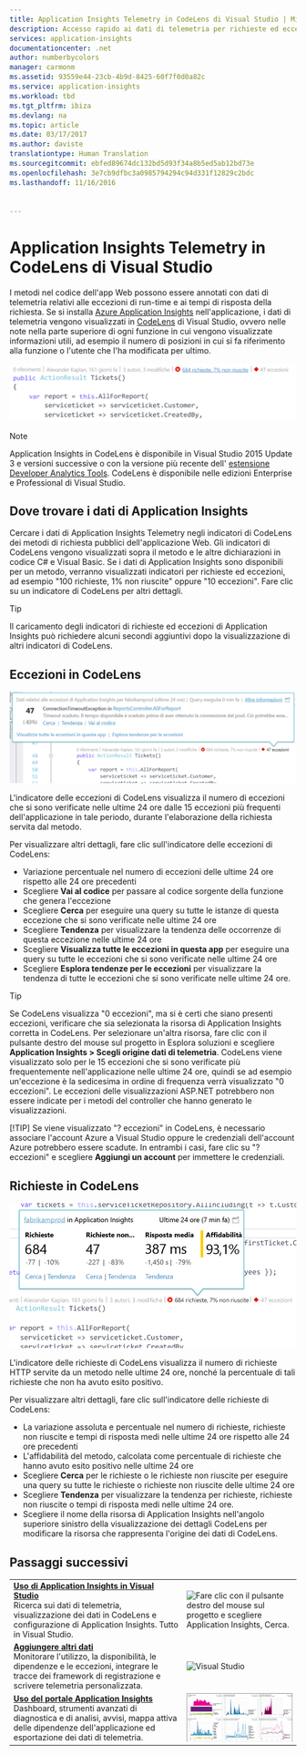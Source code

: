 ```yaml
---
title: Application Insights Telemetry in CodeLens di Visual Studio | Microsoft Docs
description: Accesso rapido ai dati di telemetria per richieste ed eccezioni di Application Insights con CodeLens in Visual Studio.
services: application-insights
documentationcenter: .net
author: numberbycolors
manager: carmonm
ms.assetid: 93559e44-23cb-4b9d-8425-60f7f0d0a82c
ms.service: application-insights
ms.workload: tbd
ms.tgt_pltfrm: ibiza
ms.devlang: na
ms.topic: article
ms.date: 03/17/2017
ms.author: daviste
translationtype: Human Translation
ms.sourcegitcommit: ebfed89674dc132bd5d93f34a8b5ed5ab12bd73e
ms.openlocfilehash: 3e7cb9dfbc3a0985794294c94d331f12829c2bdc
ms.lasthandoff: 11/16/2016


---
```

# <a name="application-insights-telemetry-in-visual-studio-codelens"></a>Application Insights Telemetry in CodeLens di Visual Studio
I metodi nel codice dell'app Web possono essere annotati con dati di telemetria relativi alle eccezioni di run-time e ai tempi di risposta della richiesta. Se si installa [Azure Application Insights](app-insights-overview.md) nell'applicazione, i dati di telemetria vengono visualizzati in [CodeLens](https://msdn.microsoft.com/library/dn269218.aspx) di Visual Studio, ovvero nelle note nella parte superiore di ogni funzione in cui vengono visualizzate informazioni utili, ad esempio il numero di posizioni in cui si fa riferimento alla funzione o l'utente che l'ha modificata per ultimo.

![CodeLens](./media/app-insights-visual-studio-codelens/codelens-overview.png)

> [!NOTE]
> Application Insights in CodeLens è disponibile in Visual Studio 2015 Update 3 e versioni successive o con la versione più recente dell' [estensione Developer Analytics Tools](https://visualstudiogallery.msdn.microsoft.com/82367b81-3f97-4de1-bbf1-eaf52ddc635a). CodeLens è disponibile nelle edizioni Enterprise e Professional di Visual Studio.
> 
> 

## <a name="where-to-find-application-insights-data"></a>Dove trovare i dati di Application Insights
Cercare i dati di Application Insights Telemetry negli indicatori di CodeLens dei metodi di richiesta pubblici dell'applicazione Web. Gli indicatori di CodeLens vengono visualizzati sopra il metodo e le altre dichiarazioni in codice C# e Visual Basic. Se i dati di Application Insights sono disponibili per un metodo, verranno visualizzati indicatori per richieste ed eccezioni, ad esempio "100 richieste, 1% non riuscite" oppure "10 eccezioni". Fare clic su un indicatore di CodeLens per altri dettagli. 

> [!TIP]
> Il caricamento degli indicatori di richieste ed eccezioni di Application Insights può richiedere alcuni secondi aggiuntivi dopo la visualizzazione di altri indicatori di CodeLens.
> 
> 

## <a name="exceptions-in-codelens"></a>Eccezioni in CodeLens
![Da definire](./media/app-insights-visual-studio-codelens/codelens-exceptions.png)

L'indicatore delle eccezioni di CodeLens visualizza il numero di eccezioni che si sono verificate nelle ultime 24 ore dalle 15 eccezioni più frequenti dell'applicazione in tale periodo, durante l'elaborazione della richiesta servita dal metodo.

Per visualizzare altri dettagli, fare clic sull'indicatore delle eccezioni di CodeLens:

* Variazione percentuale nel numero di eccezioni delle ultime 24 ore rispetto alle 24 ore precedenti
* Scegliere **Vai al codice** per passare al codice sorgente della funzione che genera l'eccezione
* Scegliere **Cerca** per eseguire una query su tutte le istanze di questa eccezione che si sono verificate nelle ultime 24 ore
* Scegliere **Tendenza** per visualizzare la tendenza delle occorrenze di questa eccezione nelle ultime 24 ore
* Scegliere **Visualizza tutte le eccezioni in questa app** per eseguire una query su tutte le eccezioni che si sono verificate nelle ultime 24 ore
* Scegliere **Esplora tendenze per le eccezioni** per visualizzare la tendenza di tutte le eccezioni che si sono verificate nelle ultime 24 ore. 

> [!TIP]
> Se CodeLens visualizza "0 eccezioni", ma si è certi che siano presenti eccezioni, verificare che sia selezionata la risorsa di Application Insights corretta in CodeLens. Per selezionare un'altra risorsa, fare clic con il pulsante destro del mouse sul progetto in Esplora soluzioni e scegliere **Application Insights > Scegli origine dati di telemetria**. CodeLens viene visualizzato solo per le 15 eccezioni che si sono verificate più frequentemente nell'applicazione nelle ultime 24 ore, quindi se ad esempio un'eccezione è la sedicesima in ordine di frequenza verrà visualizzato "0 eccezioni". Le eccezioni delle visualizzazioni ASP.NET potrebbero non essere indicate per i metodi del controller che hanno generato le visualizzazioni.
> 
> [!TIP]
> Se viene visualizzato "? eccezioni" in CodeLens, è necessario associare l'account Azure a Visual Studio oppure le credenziali dell'account Azure potrebbero essere scadute. In entrambi i casi, fare clic su "? eccezioni" e scegliere **Aggiungi un account** per immettere le credenziali.
> 
> 

## <a name="requests-in-codelens"></a>Richieste in CodeLens
![Da definire](./media/app-insights-visual-studio-codelens/codelens-requests.png)

L'indicatore delle richieste di CodeLens visualizza il numero di richieste HTTP servite da un metodo nelle ultime 24 ore, nonché la percentuale di tali richieste che non ha avuto esito positivo.

Per visualizzare altri dettagli, fare clic sull'indicatore delle richieste di CodeLens:

* La variazione assoluta e percentuale nel numero di richieste, richieste non riuscite e tempi di risposta medi nelle ultime 24 ore rispetto alle 24 ore precedenti
* L'affidabilità del metodo, calcolata come percentuale di richieste che hanno avuto esito positivo nelle ultime 24 ore
* Scegliere **Cerca** per le richieste o le richieste non riuscite per eseguire una query su tutte le richieste o richieste non riuscite delle ultime 24 ore
* Scegliere **Tendenza** per visualizzare la tendenza per richieste, richieste non riuscite o tempi di risposta medi nelle ultime 24 ore.
* Scegliere il nome della risorsa di Application Insights nell'angolo superiore sinistro della visualizzazione dei dettagli CodeLens per modificare la risorsa che rappresenta l'origine dei dati di CodeLens.

## <a name="next"></a>Passaggi successivi
|  |  |
| --- | --- |
| **[Uso di Application Insights in Visual Studio](app-insights-visual-studio.md)**<br/>Ricerca sui dati di telemetria, visualizzazione dei dati in CodeLens e configurazione di Application Insights. Tutto in Visual Studio. |![Fare clic con il pulsante destro del mouse sul progetto e scegliere Application Insights, Cerca.](./media/app-insights-visual-studio-codelens/34.png) |
| **[Aggiungere altri dati](app-insights-asp-net-more.md)**<br/>Monitorare l'utilizzo, la disponibilità, le dipendenze e le eccezioni, integrare le tracce dei framework di registrazione e scrivere telemetria personalizzata. |![Visual Studio](./media/app-insights-visual-studio-codelens/64.png) |
| **[Uso del portale Application Insights](app-insights-dashboards.md)**<br/>Dashboard, strumenti avanzati di diagnostica e di analisi, avvisi, mappa attiva delle dipendenze dell'applicazione ed esportazione dei dati di telemetria. |![Visual Studio](./media/app-insights-visual-studio-codelens/62.png) |


